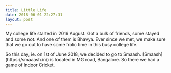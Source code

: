 ```yaml
---
title: Little Life
date: 2018-06-01 22:27:31
layout: post
---
```

<p>
My college life started in 2016 August. Got a bulk of friends, some stayed and some not.
And one of them is Bhavya. Ever since we met, we make sure that we go out to have some frolic time in this busy college life.
</p>

<p>
So this day, ie. on 1st of June 2018, we decided to go to Smaash.
[Smaash](https://smaaash.in/) is located in MG road, Bangalore.
So there we had a game of Indoor Cricket.
</p>